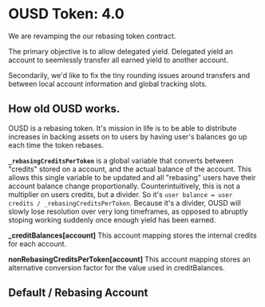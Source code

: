 # OUSD Token: 4.0

We are revamping the our rebasing token contract.

The primary objective is to allow delegated yield. Delegated yield an account to seemlessly transfer all earned yield to another account.

Secondarily, we'd like to fix the tiny rounding issues around transfers and between local account information and global tracking slots.


## How old OUSD works.

OUSD is a rebasing token. It's mission in life is to be able to distribute increases in backing assets on to users by having user's balances go up each time the token rebases. 

**`_rebasingCreditsPerToken`** is a global variable that converts between "credits" stored on a account, and the actual balance of the account. This allows this single variable to be updated and all "rebasing" users have their account balance change proportionally. Counterintuitively, this is not a multiplier on users credits, but a divider. So it's `user balance = user credits / _rebasingCreditsPerToken`. Because it's a divider, OUSD will slowly lose resolution over very long timeframes, as opposed to  abruptly stoping working suddenly once enough yield has been earned.

**_creditBalances[account]** This account mapping stores the internal credits for each account. 

**nonRebasingCreditsPerToken[account]** This account mapping stores an alternative conversion factor for the value used in creditBalances.

## Default / Rebasing Account



